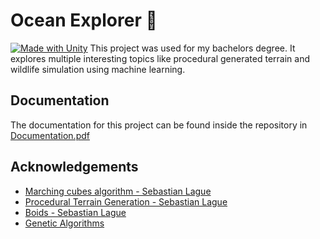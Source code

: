 
# Ocean Explorer 🐙
[![Made with Unity](https://img.shields.io/badge/Made%20with-Unity-57b9d3.svg?style=flat&logo=unity)](https://unity3d.com)
This project was used for my bachelors degree. It explores multiple interesting topics like procedural generated terrain and wildlife simulation using machine learning.


## Documentation

The documentation for this project can  be found inside the repository in [Documentation.pdf](Documentation.pdf)


## Acknowledgements

 - [Marching cubes algorithm - Sebastian Lague](https://www.youtube.com/watch?v=M3iI2l0ltbE&t=121s)
 - [Procedural Terrain Generation - Sebastian Lague](https://www.youtube.com/playlist?list=PLFt_AvWsXl0eBW2EiBtl_sxmDtSgZBxB3)
 - [Boids - Sebastian Lague](https://www.youtube.com/watch?v=bqtqltqcQhw)
 - [Genetic Algorithms](https://www.geeksforgeeks.org/genetic-algorithms/)
